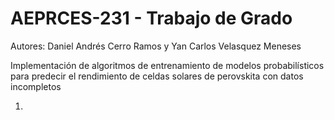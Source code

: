 # AEPRCES-231 - Trabajo de Grado
Autores: Daniel Andrés Cerro Ramos y Yan Carlos Velasquez Meneses

Implementación de algoritmos de entrenamiento de modelos probabilísticos para predecir el rendimiento de celdas solares de perovskita con datos incompletos

1. 
